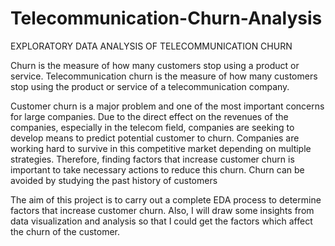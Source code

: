 # Telecommunication-Churn-Analysis

EXPLORATORY DATA ANALYSIS OF TELECOMMUNICATION CHURN

Churn is the measure of how many customers stop using a product or service. Telecommunication churn is the measure of how many customers stop using the product or service of a telecommunication company.

Customer churn is a major problem and one of the most important concerns for large companies. Due to the direct effect on the revenues of the companies, especially in the telecom field, companies are seeking to develop means to predict potential customer to churn. Companies are working hard to survive in this competitive market depending on multiple strategies. Therefore, finding factors that increase customer churn is important to take necessary actions to reduce this churn. Churn can be avoided by studying the past history of customers

The aim of this project is to carry out a complete EDA process to determine factors that increase customer churn. Also, I will draw some insights from data visualization and analysis so that I could get the factors which affect the churn of the customer.
